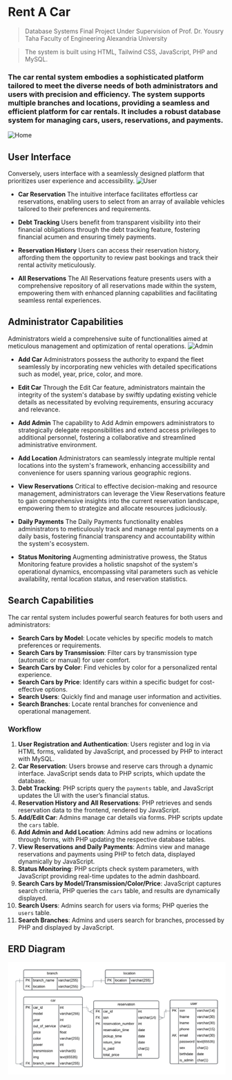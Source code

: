 # Rent A Car
> Database Systems Final Project 
> Under Supervision of Prof. Dr. Yousry Taha
> Faculty of Engineering Alexandria University

> The system is built using HTML, Tailwind CSS, JavaScript, PHP and MySQL.

### The car rental system embodies a sophisticated platform tailored to meet the diverse needs of both administrators and users with precision and efficiency. The system supports multiple branches and locations, providing a seamless and efficient platform for car rentals. It includes a robust database system for managing cars, users, reservations, and payments.
>
![Home](https://github.com/Abdelrahman-Muhammad/Car-Rental-System/assets/97410751/2643ed73-7910-488c-8ac3-f8e104222ebd)



## User Interface

Conversely, users interface with a seamlessly designed platform that prioritizes user experience and accessibility.
![User](https://github.com/Abdelrahman-Muhammad/Car-Rental-System/assets/97410751/c8edf8fb-ffad-4ee8-96ee-e479a1e8ceea)


 - **Car Reservation**
The intuitive interface facilitates effortless car reservations, enabling users to select from an array of available vehicles tailored to their preferences and requirements.

 - **Debt Tracking**
Users benefit from transparent visibility into their financial obligations through the debt tracking feature, fostering financial acumen and ensuring timely payments.

 - **Reservation History**
Users can access their reservation history, affording them the opportunity to review past bookings and track their rental activity meticulously.

 - **All Reservations**
The All Reservations feature presents users with a comprehensive repository of all reservations made within the system, empowering them with enhanced planning capabilities and facilitating seamless rental experiences.

## Administrator Capabilities

Administrators wield a comprehensive suite of functionalities aimed at meticulous management and optimization of rental operations.
![Admin](https://github.com/Abdelrahman-Muhammad/Car-Rental-System/assets/97410751/ff0fc376-369f-49b1-8ecd-cad9566f92fe)



 - **Add Car**
	Administrators possess the authority to expand the fleet seamlessly by incorporating new vehicles with detailed specifications such as model, year, price, color, and more.

 - **Edit Car**
Through the Edit Car feature, administrators maintain the integrity of the system's database by swiftly updating existing vehicle details as necessitated by evolving requirements, ensuring accuracy and relevance.

 - **Add Admin**
The capability to Add Admin empowers administrators to strategically delegate responsibilities and extend access privileges to additional personnel, fostering a collaborative and streamlined administrative environment.

 - **Add Location**
Administrators can seamlessly integrate multiple rental locations into the system's framework, enhancing accessibility and convenience for users spanning various geographic regions.

 - **View Reservations**
Critical to effective decision-making and resource management, administrators can leverage the View Reservations feature to gain comprehensive insights into the current reservation landscape, empowering them to strategize and allocate resources judiciously.

 - **Daily Payments**
The Daily Payments functionality enables administrators to meticulously track and manage rental payments on a daily basis, fostering financial transparency and accountability within the system's ecosystem.

 - **Status Monitoring**
Augmenting administrative prowess, the Status Monitoring feature provides a holistic snapshot of the system's operational dynamics, encompassing vital parameters such as vehicle availability, rental location status, and reservation statistics.

## Search Capabilities

The car rental system includes powerful search features for both users and administrators:

-   **Search Cars by Model**: Locate vehicles by specific models to match preferences or requirements.
-   **Search Cars by Transmission**: Filter cars by transmission type (automatic or manual) for user comfort.
-   **Search Cars by Color**: Find vehicles by color for a personalized rental experience.
-   **Search Cars by Price**: Identify cars within a specific budget for cost-effective options.
-   **Search Users**: Quickly find and manage user information and activities.
-   **Search Branches**: Locate rental branches for convenience and operational management.


### Workflow

1.  **User Registration and Authentication**: Users register and log in via HTML forms, validated by JavaScript, and processed by PHP to interact with MySQL.
2.  **Car Reservation**: Users browse and reserve cars through a dynamic interface. JavaScript sends data to PHP scripts, which update the database.
3.  **Debt Tracking**: PHP scripts query the `payments` table, and JavaScript updates the UI with the user’s financial status.
4.  **Reservation History and All Reservations**: PHP retrieves and sends reservation data to the frontend, rendered by JavaScript.
5.  **Add/Edit Car**: Admins manage car details via forms. PHP scripts update the `cars` table.
6.  **Add Admin and Add Location**: Admins add new admins or locations through forms, with PHP updating the respective database tables.
7.  **View Reservations and Daily Payments**: Admins view and manage reservations and payments using PHP to fetch data, displayed dynamically by JavaScript.
8.  **Status Monitoring**: PHP scripts check system parameters, with JavaScript providing real-time updates to the admin dashboard.
9.   **Search Cars by Model/Transmission/Color/Price**: JavaScript captures search criteria, PHP queries the `cars` table, and results are dynamically displayed.
10.   **Search Users**: Admins search for users via forms; PHP queries the `users` table.
11.   **Search Branches**: Admins and users search for branches, processed by PHP and displayed by JavaScript.

## ERD Diagram
![ERD Diagram](https://github.com/Abdelrahman-Muhammad/Car-Rental-System/blob/main/ERD%20and%20report/Blank%20diagram%20(3).png)


